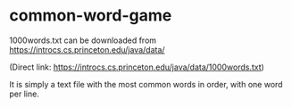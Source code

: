 # common-word-game

1000words.txt can be downloaded from https://introcs.cs.princeton.edu/java/data/

(Direct link: https://introcs.cs.princeton.edu/java/data/1000words.txt)

It is simply a text file with the most common words in order, with one word per line.
